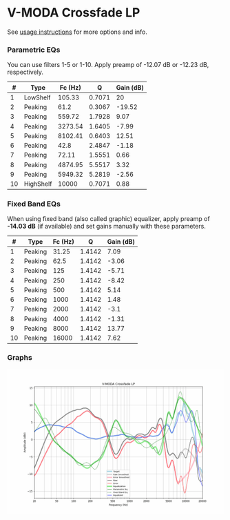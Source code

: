 # V-MODA Crossfade LP
See [usage instructions](https://github.com/jaakkopasanen/AutoEq#usage) for more options and info.

### Parametric EQs
You can use filters 1-5 or 1-10. Apply preamp of -12.07 dB or -12.23 dB, respectively.

|   # | Type      |   Fc (Hz) |      Q |   Gain (dB) |
|-----|-----------|-----------|--------|-------------|
|   1 | LowShelf  |    105.33 | 0.7071 |       20    |
|   2 | Peaking   |     61.2  | 0.3067 |      -19.52 |
|   3 | Peaking   |    559.72 | 1.7928 |        9.07 |
|   4 | Peaking   |   3273.54 | 1.6405 |       -7.99 |
|   5 | Peaking   |   8102.41 | 0.6403 |       12.51 |
|   6 | Peaking   |     42.8  | 2.4847 |       -1.18 |
|   7 | Peaking   |     72.11 | 1.5551 |        0.66 |
|   8 | Peaking   |   4874.95 | 5.5517 |        3.32 |
|   9 | Peaking   |   5949.32 | 5.2819 |       -2.56 |
|  10 | HighShelf |  10000    | 0.7071 |        0.88 |

### Fixed Band EQs
When using fixed band (also called graphic) equalizer, apply preamp of **-14.03 dB** (if available) and set gains manually with these parameters.

|   # | Type    |   Fc (Hz) |      Q |   Gain (dB) |
|-----|---------|-----------|--------|-------------|
|   1 | Peaking |     31.25 | 1.4142 |        7.09 |
|   2 | Peaking |     62.5  | 1.4142 |       -3.06 |
|   3 | Peaking |    125    | 1.4142 |       -5.71 |
|   4 | Peaking |    250    | 1.4142 |       -8.42 |
|   5 | Peaking |    500    | 1.4142 |        5.14 |
|   6 | Peaking |   1000    | 1.4142 |        1.48 |
|   7 | Peaking |   2000    | 1.4142 |       -3.1  |
|   8 | Peaking |   4000    | 1.4142 |       -1.31 |
|   9 | Peaking |   8000    | 1.4142 |       13.77 |
|  10 | Peaking |  16000    | 1.4142 |        7.62 |

### Graphs
![](./V-MODA%20Crossfade%20LP.png)
